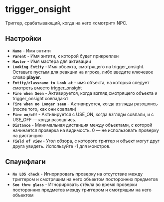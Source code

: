 ﻿# trigger_onsight

Триггер, срабатывающий, когда на него «смотрит» NPC.

## Настройки

- **`Name`** - Имя энтити
- **`Parent`** - Имя энтити, к которой будет прикреплен
- **`Master`** - Имя мастера для активации
- **`Looking Entity`** - Имя объекта, смотрящего на trigger_onsight. Оставьте пустым для реакции на игрока, либо введите ключевое слово **player**.
- **`Entity/classname to Look at`** - имя объекта, на который следует смотреть вместо trigger_onsight
- **`Fire when Seen`** - Активируется, когда взгляд смотрящего объекта и trigger_onsight совпадают
- **`Fire when no Longer seen`** - Активируется, когда взгляды разошлись (после того, как они совпали)
- **`Fire on/off`** - Активируется с USE_ON, когда взгляды совпали, и с USE_OFF — когда разошлись.
- **`Distance`** - Минимальная дистанция между объектами, с которой начинается проверка на видимость. 0 — не использовать проверку на дистанцию
- **`Field of view`** - Угол обзора, с которого триггер и объект могут друг друга увидеть. Используйте -1 для монстров.

## Спаунфлаги

- **`No LOS check`** - Игнорировать проверку на отсутствие между триггером и смотрящим на него объектом посторонних предметов
- **`See thru glass`** - Игнорировать стёкла во время проверки посторонних предметов между триггером и смотрящим на него объектом
